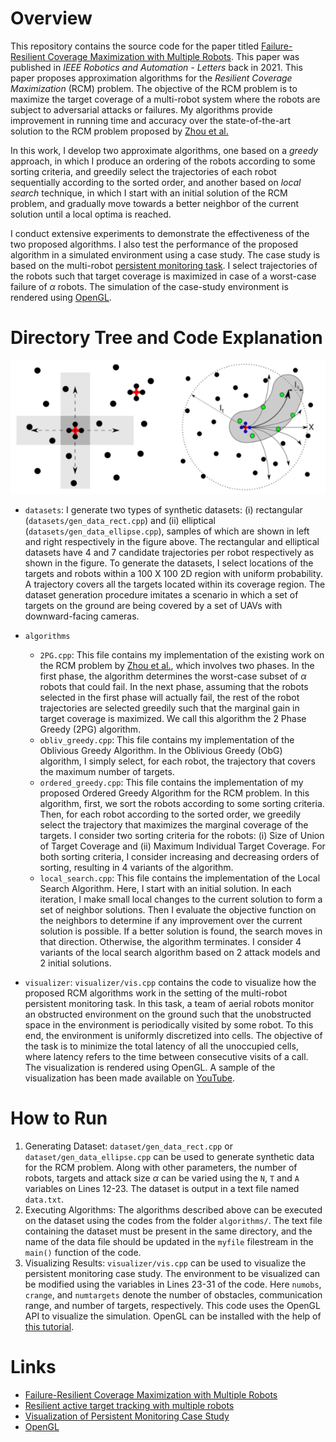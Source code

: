 # Overview
This repository contains the source code for the paper titled [Failure-Resilient Coverage Maximization with Multiple Robots](https://arxiv.org/pdf/2007.02204.pdf). This paper was published in _IEEE Robotics and Automation - Letters_ back in 2021. This paper proposes approximation algorithms for the _Resilient Coverage Maximization_ (RCM) problem. The objective of the RCM problem is to maximize the target coverage of a multi-robot system where the robots are subject to adversarial attacks or failures. My algorithms provide improvement in running time and accuracy over the state-of-the-art solution to the RCM problem proposed by [Zhou et al.](https://ieeexplore.ieee.org/document/8534468) 

In this work, I develop two approximate algorithms, one based on a _greedy_ approach, in which I produce an ordering of the robots according to some sorting criteria, and greedily select the trajectories of each robot sequentially according to the sorted order, and another based on _local search_ technique, in which I start with an initial solution of the RCM problem, and gradually move towards a better neighbor of the current solution until a local optima is reached.

I conduct extensive experiments to demonstrate the effectiveness of the two proposed algorithms. I also test the performance of the proposed algorithm in a simulated environment using a case study. The case study is based on the multi-robot [persistent monitoring task](https://ieeexplore.ieee.org/abstract/document/8815211). I select trajectories of the robots such that target coverage is maximized in case of a worst-case failure of $\alpha$ robots. The simulation of the case-study environment is rendered using [OpenGL](https://open.gl/).

# Directory Tree and Code Explanation

<p align="center">
<img src="https://github.com/ieranik/rcm/blob/main/dataset.png">

* `datasets`: I generate two types of synthetic datasets: (i) rectangular (`datasets/gen_data_rect.cpp`) and (ii) elliptical (`datasets/gen_data_ellipse.cpp`), samples of which are shown in left and right respectively in the figure above. The rectangular and elliptical datasets have 4 and 7 candidate trajectories per robot respectively as shown in the figure. To generate the datasets, I select locations of the targets and robots within a 100 X 100 2D region with uniform probability. A trajectory covers all the targets located within its coverage region. The dataset generation procedure imitates a scenario in which a set of targets on the ground are being covered by a set of UAVs with downward-facing cameras.

* `algorithms`
  * `2PG.cpp`: This file contains my implementation of the existing work on the RCM problem by [Zhou et al.](https://ieeexplore.ieee.org/document/8534468), which involves two phases. In the first phase, the algorithm determines the worst-case subset of $\alpha$ robots that could fail. In the next phase, assuming that the robots selected in the first phase will actually fail, the rest of the robot trajectories are selected greedily such that the marginal gain in target coverage is maximized. We call this algorithm the 2 Phase Greedy (2PG) algorithm.
  * `obliv_greedy.cpp`: This file contains my implementation of the Oblivious Greedy Algorithm. In the Oblivious Greedy (ObG) algorithm, I simply select, for each robot, the trajectory that covers the maximum number of targets. 
  * `ordered_greedy.cpp`: This file contains the implementation of my proposed Ordered Greedy Algorithm for the RCM problem. In this algorithm, first, we sort the robots according to some sorting criteria. Then, for each robot according to the sorted order, we greedily select the trajectory that maximizes the marginal coverage of the targets. I consider two sorting criteria for the robots: (i) Size of Union of Target Coverage and (ii) Maximum Individual Target Coverage. For both sorting criteria, I consider increasing and decreasing orders of sorting, resulting in 4 variants of the algorithm.
  * `local_search.cpp`: This file contains the implementation of the Local Search Algorithm. Here, I start with an initial solution. In each iteration, I make small local changes to the current solution to form a set of neighbor solutions. Then I evaluate the objective function on the neighbors to determine if any improvement over the current solution is possible. If a better solution is found, the search moves in that direction. Otherwise, the algorithm terminates. I consider 4 variants of the local search algorithm based on 2 attack models and 2 initial solutions.

* `visualizer`: `visualizer/vis.cpp` contains the code to visualize how the proposed RCM algorithms work in the setting of the multi-robot persistent monitoring task. In this task, a team of aerial robots monitor an obstructed environment on the ground such that the unobstructed space in the environment is periodically visited by some robot. To this end, the environment is uniformly discretized into cells. The objective of the task is to minimize the total latency of all the unoccupied cells, where latency refers to the time between consecutive visits of a call. The visualization is rendered using OpenGL. A sample of the visualization has been made available on [YouTube](https://www.youtube.com/watch?v=XdQ5h5aOMAA&ab_channel=MdIshat-E-Rabban).


# How to Run

1. Generating Dataset: `dataset/gen_data_rect.cpp` or `dataset/gen_data_ellipse.cpp` can be used to generate synthetic data for the RCM problem. Along with other parameters, the number of robots, targets and attack size $\alpha$ can be varied using the `N`, `T` and `A` variables on Lines 12-23. The dataset is output in a text file named `data.txt`.
2. Executing Algorithms: The algorithms described above can be executed on the dataset using the codes from the folder `algorithms/`. The text file containing the dataset must be present in the same directory, and the name of the data file should be updated in the `myfile` filestream in the `main()` function of the code. 
3. Visualizing Results: `visualizer/vis.cpp` can be used to visualize the persistent monitoring case study. The environment to be visualized can be modified using the variables in Lines 23-31 of the code. Here `numobs`, `crange`, and `numtargets` denote the number of obstacles, communication range, and number of targets, respectively. This code uses the OpenGL API to visualize the simulation. OpenGL can be installed with the help of [this tutorial](https://www.opengl-tutorial.org/beginners-tutorials/tutorial-1-opening-a-window/).


# Links

* [Failure-Resilient Coverage Maximization with Multiple Robots](https://arxiv.org/pdf/2007.02204.pdf)
* [Resilient active target tracking with multiple robots](https://ieeexplore.ieee.org/document/8534468)
* [Visualization of Persistent Monitoring Case Study](https://www.youtube.com/watch?v=XdQ5h5aOMAA&ab_channel=MdIshat-E-Rabban)
* [OpenGL](https://open.gl/)


